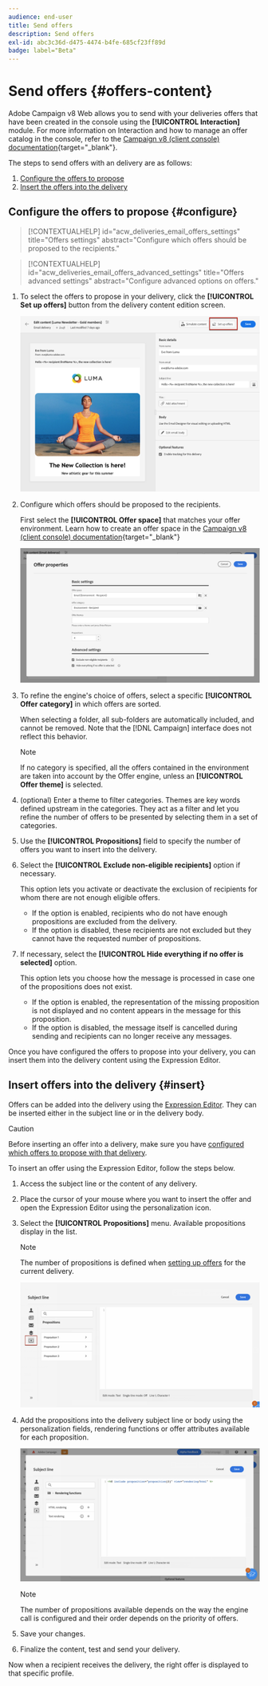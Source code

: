```yaml
---
audience: end-user
title: Send offers
description: Send offers
exl-id: abc3c36d-d475-4474-b4fe-685cf23ff89d
badge: label="Beta" 
---
```


# Send offers {#offers-content}

Adobe Campaign v8 Web allows you to send with your deliveries offers that have been created in the console using the **[!UICONTROL Interaction]** module. For more information on Interaction and how to manage an offer catalog in the console, refer to the [Campaign v8 (client console) documentation](https://experienceleague.adobe.com/docs/campaign/campaign-v8/offers/interaction.html){target="_blank"}.

The steps to send offers with an delivery are as follows:

1. [Configure the offers to propose](#configure)
1. [Insert the offers into the delivery](#insert)

## Configure the offers to propose {#configure}

>[!CONTEXTUALHELP]
>id="acw_deliveries_email_offers_settings"
>title="Offers settings"
>abstract="Configure which offers should be proposed to the recipients."

>[!CONTEXTUALHELP]
>id="acw_deliveries_email_offers_advanced_settings"
>title="Offers advanced settings"
>abstract="Configure advanced options on offers."

1. To select the offers to propose in your delivery, click the **[!UICONTROL Set up offers]** button from the delivery content edition screen.

    ![](assets/setup-offers.png)

1. Configure which offers should be proposed to the recipients.

    First select the **[!UICONTROL Offer space]** that matches your offer environment. Learn how to create an offer space in the [Campaign v8 (client console) documentation](https://experienceleague.adobe.com/docs/campaign/campaign-v8/offers/interaction-settings/interaction-offer-spaces.html){target="_blank"}

    ![](assets/create-content-offers.png)

1. To refine the engine's choice of offers, select a specific **[!UICONTROL Offer category]** in which offers are sorted.

    When selecting a folder, all sub-folders are automatically included, and cannot be removed. Note that the [!DNL Campaign] interface does not reflect this behavior.

    >[!NOTE]
    >
    >If no category is specified, all the offers contained in the environment are taken into account by the Offer engine, unless an **[!UICONTROL Offer theme]** is selected.

1. (optional) Enter a theme to filter categories. Themes are key words defined upstream in the categories. They act as a filter and let you refine the number of offers to be presented by selecting them in a set of categories. 

1. Use the **[!UICONTROL Propositions]** field to specify the number of offers you want to insert into the delivery.

1. Select the **[!UICONTROL Exclude non-eligible recipients]** option if necessary.

    This option lets you activate or deactivate the exclusion of recipients for whom there are not enough eligible offers.
    
    * If the option is enabled, recipients who do not have enough propositions are excluded from the delivery.
    * If the option is disabled, these recipients are not excluded but they cannot have the requested number of propositions.

1. If necessary, select the **[!UICONTROL Hide everything if no offer is selected]** option.

    This option lets you choose how the message is processed in case one of the propositions does not exist.
    
    * If the option is enabled, the representation of the missing proposition is not displayed and no content appears in the message for this proposition.
    * If the option is disabled, the message itself is cancelled during sending and recipients can no longer receive any messages.

Once you have configured the offers to propose into your delivery, you can insert them into the delivery content using the Expression Editor.

## Insert offers into the delivery {#insert}

Offers can be added into the delivery using the [Expression Editor](../personalization/gs-personalization.md#access). They can be inserted either in the subject line or in the delivery body.

>[!CAUTION]
>
>Before inserting an offer into a delivery, make sure you have [configured which offers to propose with that delivery](#configure).

To insert an offer using the Expression Editor, follow the steps below.

1. Access the subject line or the content of any delivery.

1. Place the cursor of your mouse where you want to insert the offer and open the Expression Editor using the personalization icon.

1. Select the **[!UICONTROL Propositions]** menu. Available propositions display in the list.

    >[!NOTE]
    >
    >The number of propositions is defined when [setting up offers](#configure) for the current delivery.

    ![](assets/offer-insertion.png)

1. Add the propositions into the delivery subject line or body using the personalization fields, rendering functions or offer attributes available for each proposition.

    ![](assets/offer-inserted.png)

    >[!NOTE]
    >
    >The number of propositions available depends on the way the engine call is configured and their order depends on the priority of offers.

1. Save your changes.

1. Finalize the content, test and send your delivery.

Now when a recipient receives the delivery, the right offer is displayed to that specific profile.
